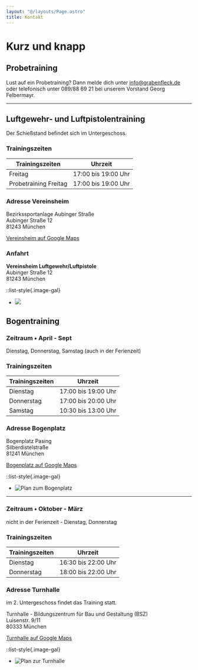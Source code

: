 ```yaml
---
layout: "@/layouts/Page.astro"
title: Kontakt
---
```

# Kurz und knapp

## Probetraining

Lust auf ein Probetraining? Dann melde dich unter [info@grabenfleck.de](mailto:info@grabenfleck.de) oder telefonisch unter 089/88 69 21 bei unserem Vorstand Georg Felbermayr.

- - -

## Luftgewehr- und Luftpistolentraining

Der Schießstand befindet sich im Untergeschoss.

### Trainingszeiten

| Trainingszeiten       | Uhrzeit             |
| --------------------- | ------------------- |
| Freitag               | 17:00 bis 19:00 Uhr |
| Probetraining Freitag | 17:00 bis 19:00 Uhr |

### Adresse Vereinsheim

Bezirkssportanlage Aubinger Straße\
Aubinger Straße 12\
81243 München

<i class="bi bi-geo-alt"></i> [Vereinsheim auf Google Maps](https://maps.app.goo.gl/EmvyStMU6MaJYw6e8)

### Anfahrt

**Vereinsheim Luftgewehr/Luftpistole**\
Aubinger Straße 12\
81243 München

::list-style{.image-gal}

* ![](/images/uploads/anfahrt_vheim.jpg)

## Bogentraining

### Zeitraum • April - Sept

Dienstag, Donnerstag, Samstag (auch in der Ferienzeit)

### Trainingszeiten

| Trainingszeiten | Uhrzeit             |
| --------------- | ------------------- |
| Dienstag        | 17:00 bis 19:00 Uhr |
| Donnerstag      | 17:00 bis 20:00 Uhr |
| Samstag         | 10:30 bis 13:00 Uhr |

### Adresse Bogenplatz

Bogenplatz Pasing\
Silberdistelstraße\
81241 München

<i class="bi bi-geo-alt"></i> [Bogenplatz auf Google Maps](https://maps.app.goo.gl/WEcgBWoPgvcRTSW5A)

::list-style{.image-gal}

* ![Plan zum Bogenplatz](/images/uploads/anfahrt_platz.jpg)

- - -

### Zeitraum • Oktober - März

nicht in der Ferienzeit - Dienstag, Donnerstag

### Trainingszeiten

| Trainingszeiten | Uhrzeit             |
| --------------- | ------------------- |
| Dienstag        | 16:30 bis 22:00 Uhr |
| Donnerstag      | 18:00 bis 22:00 Uhr |

### Adresse Turnhalle

im 2. Untergeschoss findet das Training statt.

Turnhalle - Bildungszentrum für Bau und Gestaltung (BSZ)\
Luisenstr. 9/11\
80333 München

<i class="bi bi-geo-alt"></i> [Turnhalle auf Google Maps](https://maps.app.goo.gl/YtKrHWjMFgvDUe826)

::list-style{.image-gal}

* ![Plan zur Turnhalle](/images/uploads/anfahrt_halle.jpg)
